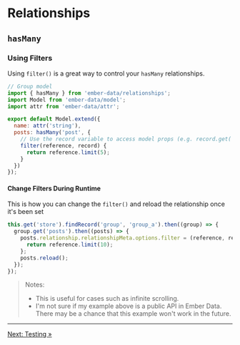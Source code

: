 # Relationships

## `hasMany`

### Using Filters

Using `filter()` is a great way to control your `hasMany` relationships.

```javascript
// Group model
import { hasMany } from 'ember-data/relationships';
import Model from 'ember-data/model';
import attr from 'ember-data/attr';

export default Model.extend({
  name: attr('string'),
  posts: hasMany('post', {
    // Use the record variable to access model props (e.g. record.get('name'))
    filter(reference, record) {
      return reference.limit(5);
    }
  })
});
```

#### Change Filters During Runtime

This is how you can change the `filter()` and reload the relationship once it's been set

```javascript
this.get('store').findRecord('group', 'group_a').then((group) => {
  group.get('posts').then((posts) => {
    posts.relationship.relationshipMeta.options.filter = (reference, record) => {
      return reference.limit(10);
    };
    posts.reload();
  });
});
```

> Notes:
>
> - This is useful for cases such as infinite scrolling.
> - I'm not sure if my example above is a public API in Ember Data. There may be a chance that this example won't work in the future.

---

[Next: Testing »](https://github.com/rmmmp/ember-cloud-firestore-adapter/blob/master/guides/07-testing.md)
